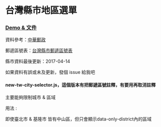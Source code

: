 # 台灣縣市地區選單

### [Demo & 文件](https://dennykuo.github.io/tw-city-selector/)

資料參考：[中華郵政](http://www.post.gov.tw/)

郵遞區號表：[台灣縣市郵遞區號表](https://dennykuo.github.io/tw-city-selector/zipcode.html)

縣市資料最後更新：2017-04-14

如果資料有誤或未及更新，發個 issue 給我吧


#### new-tw-city-selector.js，這個版本有把郵遞區號註釋，有要用再取消註釋

主要能夠限制城市 & 區域 

用法 : <code-tag content='<div role="tw-city-selector" data-only-city="臺北市,基隆市" data-only-district="臺北市中山區,基隆市仁愛區">'></div> </code-tag>

即使臺北市 & 基隆市 皆有中山區，但只會顯示data-only-district內的區域
